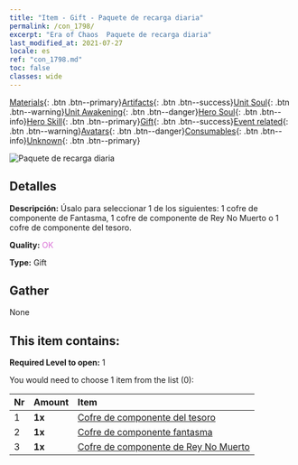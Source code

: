```yaml
---
title: "Item - Gift - Paquete de recarga diaria"
permalink: /con_1798/
excerpt: "Era of Chaos  Paquete de recarga diaria"
last_modified_at: 2021-07-27
locale: es
ref: "con_1798.md"
toc: false
classes: wide
---
```

 [Materials](/ItemsES/){: .btn .btn--primary}[Artifacts](/ItemsES/Artifacts/){: .btn .btn--success}[Unit Soul](/ItemsES/UnitSoul/){: .btn .btn--warning}[Unit Awakening](/ItemsES/UnitAwakening/){: .btn .btn--danger}[Hero Soul](/ItemsES/HeroSoul/){: .btn .btn--info}[Hero Skill](/ItemsES/HeroSkill/){: .btn .btn--primary}[Gift](/ItemsES/Gift/){: .btn .btn--success}[Event related](/ItemsES/Events/){: .btn .btn--warning}[Avatars](/ItemsES/Avatars/){: .btn .btn--danger}[Consumables](/ItemsES/Consumables/){: .btn .btn--info}[Unknown](/ItemsES/Unknown/){: .btn .btn--primary}

 ![Paquete de recarga diaria](/images/t/i_907056.png)

## Detalles
 **Descripción:** Úsalo para seleccionar 1 de los siguientes: 1 cofre de componente de Fantasma, 1 cofre de componente de Rey No Muerto o 1 cofre de componente del tesoro.

 **Quality:** <span style="color: #DA70D6">OK</span>

 **Type:** Gift

## Gather

  None

## This item contains:

 **Required Level to open:** 1

 You would need to choose 1 item from the list (0):

  | Nr | Amount |     Item    |
  |:---|:-------|:------------|
  | 1 |  **1x** | [Cofre de componente del tesoro](/ItemsES/con_1383/) |  | 
  | 2 |  **1x** | [Cofre de componente fantasma](/ItemsES/con_1339/) |  | 
  | 3 |  **1x** | [Cofre de componente de Rey No Muerto](/ItemsES/con_1340/) |  | 
